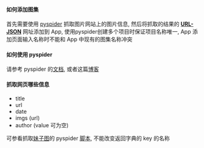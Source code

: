 #### 如何添加图集
首先需要使用 [pyspider](https://github.com/binux/pyspider) 抓取图片网站上的图片信息, 然后将抓取的结果的 [**URL-JSON**](http://23.252.109.110:5000/results/dump/meizitu.txt) 网址添加到 App, 使用pyspider创建多个项目时保证项目名称唯一, App 添加页面输入名称时不能和 App 中现有的图集名称冲突

#### 如何使用 pyspider
请参考 pyspider 的[文档](
http://docs.pyspider.org/), 或者这篇[博客](http://blog.binux.me/2015/01/pyspider-tutorial-level-1-html-and-css-selector/)

#### 抓取网页哪些信息
 * title
 * url
 * date
 * imgs (url)
 * author (value 可为空)
 
可参看抓取[妹子图](http://www.meizitu.com)的 pyspider [脚本](https://github.com/scola/Meizitu/blob/master/pyspider/meizitu.py), 不能改变返回字典的 key 的名称